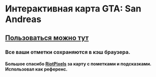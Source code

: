 # Интерактивная карта GTA: San Andreas

## [Пользоваться можно тут](https://gta.ankumo.ru/)

### Все ваши отметки сохраняются в кэш браузера.

#### Большое спасибо [RiotPixels](http://gta.riotpixels.com/san-andreas/) за карту с пометками и подсказками. Использовал как референс.
